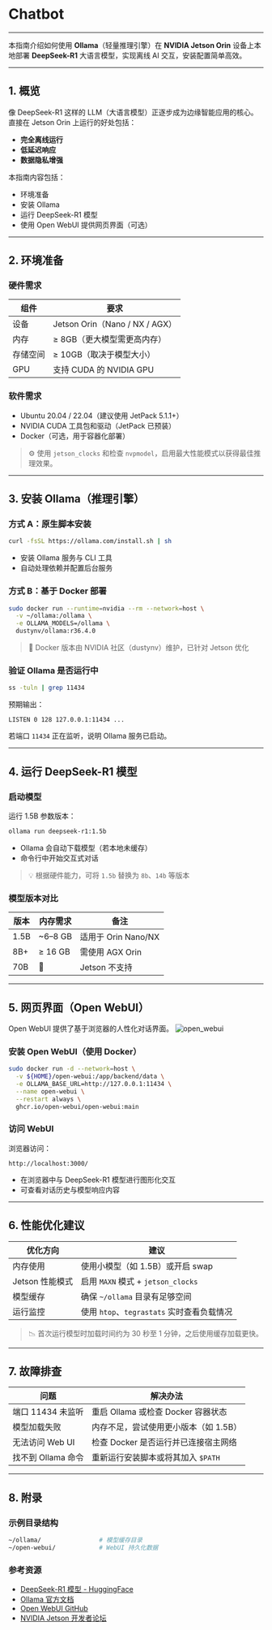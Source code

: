 # Chatbot

---

本指南介绍如何使用 **Ollama**（轻量推理引擎）在 **NVIDIA Jetson Orin** 设备上本地部署 **DeepSeek-R1** 大语言模型，实现离线 AI 交互，安装配置简单高效。

---

## 1. 概览

像 DeepSeek-R1 这样的 LLM（大语言模型）正逐步成为边缘智能应用的核心。直接在 Jetson Orin 上运行的好处包括：

- **完全离线运行**  
- **低延迟响应**  
- **数据隐私增强**

本指南内容包括：

- 环境准备  
- 安装 Ollama  
- 运行 DeepSeek-R1 模型  
- 使用 Open WebUI 提供网页界面（可选）

---

## 2. 环境准备

### 硬件需求

| 组件   | 要求                           |
| ---- | ---------------------------- |
| 设备   | Jetson Orin（Nano / NX / AGX） |
| 内存   | ≥ 8GB（更大模型需更高内存）             |
| 存储空间 | ≥ 10GB（取决于模型大小）              |
| GPU  | 支持 CUDA 的 NVIDIA GPU         |

### 软件需求

- Ubuntu 20.04 / 22.04（建议使用 JetPack 5.1.1+）  
- NVIDIA CUDA 工具包和驱动（JetPack 已预装）  
- Docker（可选，用于容器化部署）

> ⚙️ 使用 `jetson_clocks` 和检查 `nvpmodel`，启用最大性能模式以获得最佳推理效果。

---

## 3. 安装 Ollama（推理引擎）

### 方式 A：原生脚本安装

```bash
curl -fsSL https://ollama.com/install.sh | sh
```

- 安装 Ollama 服务与 CLI 工具  
- 自动处理依赖并配置后台服务

### 方式 B：基于 Docker 部署

```bash
sudo docker run --runtime=nvidia --rm --network=host \
  -v ~/ollama:/ollama \
  -e OLLAMA_MODELS=/ollama \
  dustynv/ollama:r36.4.0
```

> 🧩 Docker 版本由 NVIDIA 社区（dustynv）维护，已针对 Jetson 优化

### 验证 Ollama 是否运行中

```bash
ss -tuln | grep 11434
```

预期输出：

```
LISTEN 0 128 127.0.0.1:11434 ...
```

若端口 `11434` 正在监听，说明 Ollama 服务已启动。

---

## 4. 运行 DeepSeek-R1 模型

### 启动模型

运行 1.5B 参数版本：

```bash
ollama run deepseek-r1:1.5b
```

- Ollama 会自动下载模型（若本地未缓存）  
- 命令行中开始交互式对话

> 💡 根据硬件能力，可将 `1.5b` 替换为 `8b`、`14b` 等版本

### 模型版本对比

| 版本   | 内存需求    | 备注               |
| ---- | ------- | ---------------- |
| 1.5B | ~6–8 GB | 适用于 Orin Nano/NX |
| 8B+  | ≥ 16 GB | 需使用 AGX Orin     |
| 70B  | 🚫      | Jetson 不支持       |

---

## 5. 网页界面（Open WebUI）

Open WebUI 提供了基于浏览器的人性化对话界面。
![open_webui](/img/open_webui.gif)

### 安装 Open WebUI（使用 Docker）

```bash
sudo docker run -d --network=host \
  -v ${HOME}/open-webui:/app/backend/data \
  -e OLLAMA_BASE_URL=http://127.0.0.1:11434 \
  --name open-webui \
  --restart always \
  ghcr.io/open-webui/open-webui:main
```

### 访问 WebUI

浏览器访问：

```
http://localhost:3000/
```

- 在浏览器中与 DeepSeek-R1 模型进行图形化交互  
- 可查看对话历史与模型响应内容

---

## 6. 性能优化建议

| 优化方向        | 建议                              |
| ----------- | ------------------------------- |
| 内存使用        | 使用小模型（如 1.5B）或开启 swap           |
| Jetson 性能模式 | 启用 `MAXN` 模式 + `jetson_clocks`  |
| 模型缓存        | 确保 `~/ollama` 目录有足够空间           |
| 运行监控        | 使用 `htop`、`tegrastats` 实时查看负载情况 |

> 📉 首次运行模型时加载时间约为 30 秒至 1 分钟，之后使用缓存加载更快。

---

## 7. 故障排查

| 问题            | 解决办法                      |
| ------------- | ------------------------- |
| 端口 11434 未监听  | 重启 Ollama 或检查 Docker 容器状态 |
| 模型加载失败        | 内存不足，尝试使用更小版本（如 1.5B）     |
| 无法访问 Web UI   | 检查 Docker 是否运行并已连接宿主网络    |
| 找不到 Ollama 命令 | 重新运行安装脚本或将其加入 `$PATH`     |

---

## 8. 附录

### 示例目录结构

```bash
~/ollama/                # 模型缓存目录
~/open-webui/            # WebUI 持久化数据
```

### 参考资源

- [DeepSeek-R1 模型 - HuggingFace](https://huggingface.co/deepseek-ai)  
- [Ollama 官方文档](https://ollama.com/)  
- [Open WebUI GitHub](https://github.com/open-webui/open-webui)  
- [NVIDIA Jetson 开发者论坛](https://forums.developer.nvidia.com/)

